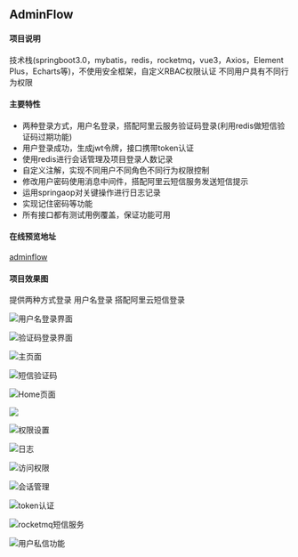 ## AdminFlow

#### 项目说明

技术栈(springboot3.0，mybatis，redis，rocketmq，vue3，Axios，Element Plus，Echarts等)，不使用安全框架，自定义RBAC权限认证
不同用户具有不同行为权限
#### 主要特性

- 两种登录方式，用户名登录，搭配阿里云服务验证码登录(利用redis做短信验证码过期功能)
- 用户登录成功，生成jwt令牌，接口携带token认证
- 使用redis进行会话管理及项目登录人数记录
- 自定义注解，实现不同用户不同角色不同行为权限控制
- 修改用户密码使用消息中间件，搭配阿里云短信服务发送短信提示
- 运用springaop对关键操作进行日志记录
- 实现记住密码等功能
- 所有接口都有测试用例覆盖，保证功能可用
#### 在线预览地址
[adminflow](http://121.40.93.139:8087/static/index.html)

#### 项目效果图

提供两种方式登录 用户名登录 搭配阿里云短信登录

![用户名登录界面](./photo.pic/1.png)

![验证码登录界面](./photo.pic/10.png)

![主页面](./photo/12.jpg)

![短信验证码](./photo/11700821522_.pic.jpg)

![Home页面](./photo.pic/2.png)

![](./photo.pic/5.png)

![权限设置](./photo.pic/4.png)

![日志](./photo.pic/3.png)

![访问权限](./photo.pic/9.png)

![会话管理](./photo.pic/6.jpg)

![token认证](./photo.pic/7.png)

![rocketmq短信服务](./photo.pic/8.jpg)

![用户私信功能](./photo.pic/11.jpg)
